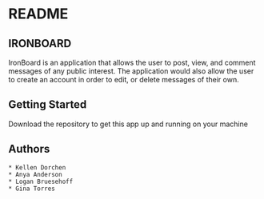 # README

## IRONBOARD
IronBoard is an application that allows the user to post, view, and comment messages of any public interest. 
The application would also allow the user to create an account in order to edit, or delete messages of their own. 

## Getting Started
Download the repository to get this app up and running on your machine

## Authors
    * Kellen Dorchen
    * Anya Anderson
    * Logan Bruesehoff
    * Gina Torres


